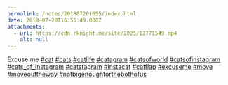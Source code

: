 ```yaml
---
permalink: /notes/201807201655/index.html
date: 2018-07-20T16:55:49.000Z
attachments:
  - url: https://cdn.rknight.me/site/2025/12771549.mp4
    alt: null
---
```


Excuse me <a href="https://pixelfed.social/discover/tags/cat?src=hash" title="#cat" class="u-url hashtag" rel="external nofollow noopener">#cat</a> <a href="https://pixelfed.social/discover/tags/cats?src=hash" title="#cats" class="u-url hashtag" rel="external nofollow noopener">#cats</a> <a href="https://pixelfed.social/discover/tags/catlife?src=hash" title="#catlife" class="u-url hashtag" rel="external nofollow noopener">#catlife</a> <a href="https://pixelfed.social/discover/tags/catagram?src=hash" title="#catagram" class="u-url hashtag" rel="external nofollow noopener">#catagram</a> <a href="https://pixelfed.social/discover/tags/catsofworld?src=hash" title="#catsofworld" class="u-url hashtag" rel="external nofollow noopener">#catsofworld</a> <a href="https://pixelfed.social/discover/tags/catsofinstagram?src=hash" title="#catsofinstagram" class="u-url hashtag" rel="external nofollow noopener">#catsofinstagram</a> <a href="https://pixelfed.social/discover/tags/cats_of_instagram?src=hash" title="#cats_of_instagram" class="u-url hashtag" rel="external nofollow noopener">#cats_of_instagram</a> <a href="https://pixelfed.social/discover/tags/catstagram?src=hash" title="#catstagram" class="u-url hashtag" rel="external nofollow noopener">#catstagram</a> <a href="https://pixelfed.social/discover/tags/instacat?src=hash" title="#instacat" class="u-url hashtag" rel="external nofollow noopener">#instacat</a> <a href="https://pixelfed.social/discover/tags/catflap?src=hash" title="#catflap" class="u-url hashtag" rel="external nofollow noopener">#catflap</a> <a href="https://pixelfed.social/discover/tags/excuseme?src=hash" title="#excuseme" class="u-url hashtag" rel="external nofollow noopener">#excuseme</a> <a href="https://pixelfed.social/discover/tags/move?src=hash" title="#move" class="u-url hashtag" rel="external nofollow noopener">#move</a> <a href="https://pixelfed.social/discover/tags/moveouttheway?src=hash" title="#moveouttheway" class="u-url hashtag" rel="external nofollow noopener">#moveouttheway</a> <a href="https://pixelfed.social/discover/tags/notbigenoughforthebothofus?src=hash" title="#notbigenoughforthebothofus" class="u-url hashtag" rel="external nofollow noopener">#notbigenoughforthebothofus</a>
